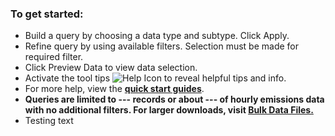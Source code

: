 ### To get started:

- Build a query by choosing a data type and subtype. Click Apply.
- Refine query by using available filters. Selection must be made for required filter.
- Click Preview Data to view data selection.
- Activate the tool tips ![Help Icon](https://api.epa.gov/easey/dev/content-mgmt/images/epa-help.svg) to reveal helpful tips and info.
- For more help, view the **[quick start guides](https://api.epa.gov/easey/dev/content-mgmt/campd/documents/CustomDataDownload-QuickStartGuide.pdf "Link")**.
- **Queries are limited to --- records or about --- of hourly emissions data with no additional filters. For larger downloads, visit **[Bulk Data Files.](https://campd-dev.app.cloud.gov/data/bulk-data-files "Link")**** 
- Testing text
